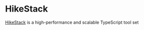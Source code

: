 # HikeStack

[HikeStack](https://github.com/hikestack/official) is a high-performance and scalable TypeScript tool set 